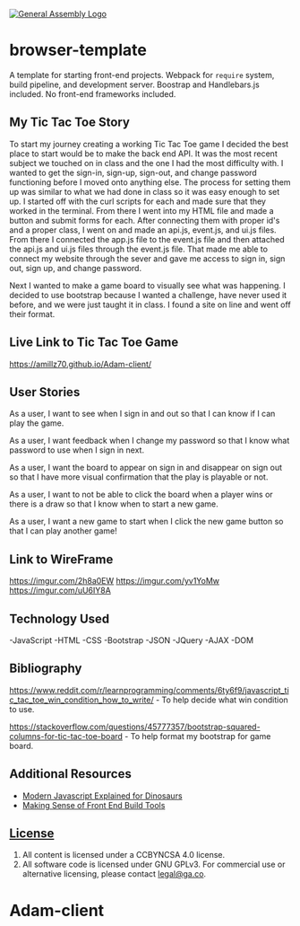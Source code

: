 [![General Assembly Logo](https://camo.githubusercontent.com/1a91b05b8f4d44b5bbfb83abac2b0996d8e26c92/687474703a2f2f692e696d6775722e636f6d2f6b6538555354712e706e67)](https://generalassemb.ly/education/web-development-immersive)

# browser-template

A template for starting front-end projects. Webpack for `require` system, build
pipeline, and development server. Boostrap and Handlebars.js included. No
front-end frameworks included.

## My Tic Tac Toe Story
To start my journey creating a working Tic Tac Toe game I decided the best place to start would be to make the back end API. It was the most recent subject we touched on in class and the one I had the most difficulty with. I wanted to get the sign-in, sign-up, sign-out, and change password functioning before I moved onto anything else. The process for setting them up was similar to what we had done in class so it was easy enough to set up. I started off with the curl scripts for each and made sure that they worked in the terminal. From there I went into my HTML file and made a button and submit forms for each. After connecting them with proper id's and a proper class, I went on and made an api.js, event.js, and ui.js files. From there I connected the app.js file to the event.js file and then attached the api.js and ui.js files through the event.js file. That made me able to connect my website through the sever and gave me access to sign in, sign out, sign up, and change password.

Next I wanted to make a game board to visually see what was happening. I decided to use bootstrap because I wanted a challenge, have never used it before, and we were just taught it in class. I found a site on line and went off their format.

## Live Link to Tic Tac Toe Game

https://amillz70.github.io/Adam-client/

## User Stories
As a user, I want to see when I sign in and out so that I can know if I can play the game.

As a user, I want feedback when I change my password so that I know what password to use when I sign in next.

As a user, I want the board to appear on sign in and disappear on sign out so that I have more visual confirmation that the play is playable or not.

As a user, I want to not be able to click the board when a player wins or there is a draw so that I know when to start a new game.

As a user, I want a new game to start when I click the new game button so that I can play another game!


## Link to WireFrame
https://imgur.com/2h8a0EW
https://imgur.com/yv1YoMw
https://imgur.com/uU6IY8A

## Technology Used
-JavaScript
-HTML
-CSS
-Bootstrap
-JSON
-JQuery
-AJAX
-DOM

## Bibliography
https://www.reddit.com/r/learnprogramming/comments/6ty6f9/javascript_tic_tac_toe_win_condition_how_to_write/ - To help decide what win condition to use.

https://stackoverflow.com/questions/45777357/bootstrap-squared-columns-for-tic-tac-toe-board - To help format my bootstrap for game board.

## Additional Resources

- [Modern Javascript Explained for Dinosaurs](https://medium.com/@peterxjang/modern-javascript-explained-for-dinosaurs-f695e9747b70)
- [Making Sense of Front End Build Tools](https://medium.freecodecamp.org/making-sense-of-front-end-build-tools-3a1b3a87043b)

## [License](LICENSE)

1. All content is licensed under a CC­BY­NC­SA 4.0 license.
1. All software code is licensed under GNU GPLv3. For commercial use or
    alternative licensing, please contact legal@ga.co.
# Adam-client
